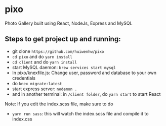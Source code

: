 # pixo
Photo Gallery built using React, NodeJs, Express and MySQL 

## Steps to get project up and running:
* git clone `https://github.com/huiwenhw/pixo`
* `cd pixo` and do `yarn install` 
* `cd client` and do `yarn install`
* start MySQL daemon: `brew services start mysql`
* In pixo/knexfile.js: Change user, password and database to your own credentials
* do `knex migrate:latest`
* start express server: `nodemon .`
* and in another terminal: in `/client folder`, do `yarn start` to start React

Note: If you edit the index.scss file, make sure to do 
* `yarn run sass`: this will watch the index.scss file and compile it to index.css
